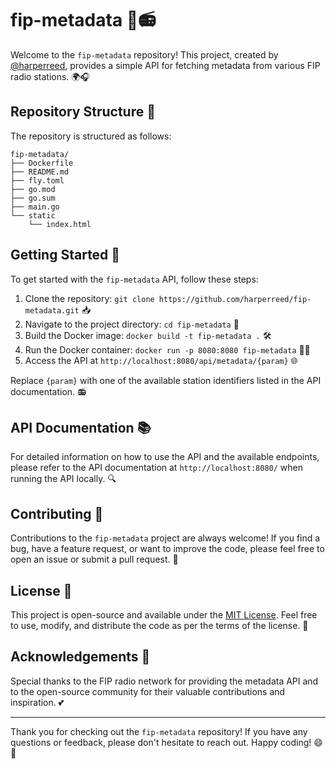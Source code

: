 # fip-metadata 🎵📻

Welcome to the `fip-metadata` repository! This project, created by [@harperreed](https://github.com/harperreed), provides a simple API for fetching metadata from various FIP radio stations. 🌍🎧

## Repository Structure 📂

The repository is structured as follows:

```
fip-metadata/
├── Dockerfile
├── README.md
├── fly.toml
├── go.mod
├── go.sum
├── main.go
└── static
    └── index.html
```

## Getting Started 🚀

To get started with the `fip-metadata` API, follow these steps:

1. Clone the repository: `git clone https://github.com/harperreed/fip-metadata.git` 📥
2. Navigate to the project directory: `cd fip-metadata` 📂
3. Build the Docker image: `docker build -t fip-metadata .` 🛠️
4. Run the Docker container: `docker run -p 8080:8080 fip-metadata` 🏃‍♂️
5. Access the API at `http://localhost:8080/api/metadata/{param}` 🌐

Replace `{param}` with one of the available station identifiers listed in the API documentation. 📻

## API Documentation 📚

For detailed information on how to use the API and the available endpoints, please refer to the API documentation at `http://localhost:8080/` when running the API locally. 🔍

## Contributing 👥

Contributions to the `fip-metadata` project are always welcome! If you find a bug, have a feature request, or want to improve the code, please feel free to open an issue or submit a pull request. 🙌

## License 📜

This project is open-source and available under the [MIT License](https://opensource.org/licenses/MIT). Feel free to use, modify, and distribute the code as per the terms of the license. 📝

## Acknowledgements 🙏

Special thanks to the FIP radio network for providing the metadata API and to the open-source community for their valuable contributions and inspiration. 💕

---

Thank you for checking out the `fip-metadata` repository! If you have any questions or feedback, please don't hesitate to reach out. Happy coding! 😄🎉
